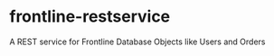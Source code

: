 frontline-restservice
=====================

A REST service for Frontline Database Objects like Users and Orders
